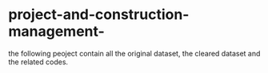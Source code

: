 # project-and-construction-management-
the following peoject contain all the original dataset, the cleared dataset and the related codes.

